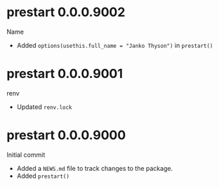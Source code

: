# prestart 0.0.0.9002

Name

- Added `options(usethis.full_name = "Janko Thyson")` in `prestart()`

# prestart 0.0.0.9001

renv

- Updated `renv.lock`

# prestart 0.0.0.9000

Initial commit

- Added a `NEWS.md` file to track changes to the package.
- Added `prestart()`
